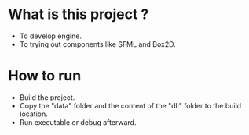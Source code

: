 # What is this project ?
- To develop engine.
- To trying out components like SFML and Box2D.

# How to run
- Build the project.
- Copy the "data" folder and the content of the "dll" folder to the build location.
- Run executable or debug afterward.